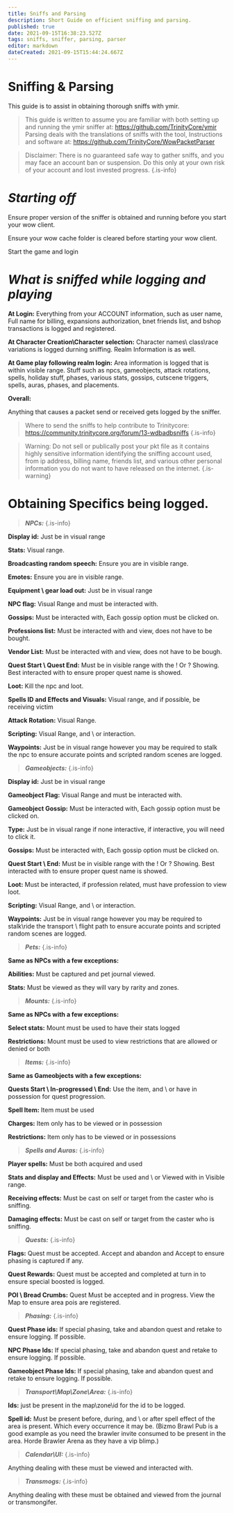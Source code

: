 ```yaml
---
title: Sniffs and Parsing
description: Short Guide on efficient sniffing and parsing.
published: true
date: 2021-09-15T16:38:23.527Z
tags: sniffs, sniffer, parsing, parser
editor: markdown
dateCreated: 2021-09-15T15:44:24.667Z
---
```


# Sniffing & Parsing
This guide is to assist in obtaining thorough sniffs with ymir.

> This guide is written to assume you are familiar with both setting up and running the ymir sniffer at: https://github.com/TrinityCore/ymir
> Parsing deals with the translations of sniffs with the tool, Instructions and software at: https://github.com/TrinityCore/WowPacketParser

> Disclaimer: There is no guaranteed safe way to gather sniffs, and you may face an account ban or suspension. Do this only at your own risk of your account and lost invested progress.
{.is-info}




# ***Starting off***


Ensure proper version of the sniffer is obtained and running before you start your wow client.

Ensure your wow cache folder is cleared before starting your wow client.

Start the game and login



# ***What is sniffed while logging and playing***





**At Login:**
Everything from your ACCOUNT information, such as user name, Full name for billing, expansions authorization, bnet friends list, and bshop transactions is logged and registered.



**At Character Creation\Character selection:**
Character names\ class\race variations is logged durning sniffing. Realm Information is as well.



**At Game play following realm login:**
Area information is logged that is within visible range. Stuff such as npcs, gameobjects, attack rotations, spells, holiday stuff, phases, various stats, gossips, cutscene triggers, spells, auras, phases, and placements.


**Overall:**

Anything that causes a packet send or received gets logged by the sniffer.



> Where to send the sniffs to help contribute to Trinitycore:
> https://community.trinitycore.org/forum/13-wdbadbsniffs
{.is-info}




> Warning: Do not sell or publically post your pkt file as it contains highly sensitive information identifying the sniffing account used, from ip address, billing name, friends list, and various other personal information you do not want to have released on the internet.
{.is-warning}




# Obtaining Specifics being logged.




> ***NPCs:***
{.is-info}


**Display id:** Just be in visual range

**Stats:** Visual range.

**Broadcasting random speech:** Ensure you are in visible range.

**Emotes:** Ensure you are in visible range.

**Equipment \ gear load out:** Just be in visual range

**NPC flag:** Visual Range and must be interacted with.

**Gossips:** Must be interacted with, Each gossip option must be clicked on.

**Professions list:** Must be interacted with and view, does not have to be bought.

**Vendor List:** Must be interacted with and view, does not have to be bough.

**Quest Start \ Quest End:** Must be in visible range with the ! Or ? Showing. Best interacted with to ensure proper quest name is showed.

**Loot:** Kill the npc and loot.

**Spells ID and Effects and Visuals:** Visual range, and if possible, be receiving victim

**Attack Rotation:** Visual Range.

**Scripting:** Visual Range, and \ or interaction.

**Waypoints:** Just be in visual range however you may be required to stalk the npc to ensure accurate points and scripted random scenes are logged.



> ***Gameobjects:***
{.is-info}

**Display id:** Just be in visual range

**Gameobject Flag:** Visual Range and must be interacted with.

**Gameobject Gossip:** Must be interacted with, Each gossip option must be clicked on.

**Type:** Just be in visual range if none interactive, if interactive, you will need to click it.

**Gossips:** Must be interacted with, Each gossip option must be clicked on.

**Quest Start \ End:** Must be in visible range with the ! Or ? Showing. Best interacted with to ensure proper quest name is showed.

**Loot:** Must be interacted, if profession related, must have profession to view loot.

**Scripting:** Visual Range, and \ or interaction.

**Waypoints:** Just be in visual range however you may be required to stalk\ride the transport \ flight path to ensure accurate points and scripted random scenes are logged.



> ***Pets:***
{.is-info}


**Same as NPCs with a few exceptions:**

**Abilities:** Must be captured and pet journal viewed.

**Stats:** Must be viewed as they will vary by rarity and zones.



> ***Mounts:***
{.is-info}


**Same as NPCs with a few exceptions:**

**Select stats:** Mount must be used to have their stats logged

**Restrictions:** Mount must be used to view restrictions that are allowed or denied or both



> ***Items:***
{.is-info}


**Same as Gameobjects with a few exceptions:**

**Quests Start \ In-progressed \ End:** Use the item, and \ or have in possession for quest progression.

**Spell Item:** Item must be used

**Charges:** Item only has to be viewed or in possession

**Restrictions:** Item only has to be viewed or in possessions



> ***Spells and Auras:***
{.is-info}


**Player spells:** Must be both acquired and used

**Stats and display and Effects:** Must be used and \ or Viewed with in Visible range.

**Receiving effects:** Must be cast on self or target from the caster who is sniffing.

**Damaging effects:** Must be cast on self or target from the caster who is sniffing.


> 
> ***Quests:***
{.is-info}


**Flags:** Quest must be accepted. Accept and abandon and Accept to ensure phasing is captured if any.

**Quest Rewards:** Quest must be accepted and completed at turn in to ensure special boosted is logged.

**POI \ Bread Crumbs:** Quest Must be accepted and in progress. View the Map to ensure area pois are registered.



> ***Phasing:***
{.is-info}


**Quest Phase ids:** If special phasing, take and abandon quest and retake to ensure logging. If possible.

**NPC Phase Ids:** If special phasing, take and abandon quest and retake to ensure logging. If possible.

**Gameobject Phase Ids:** If special phasing, take and abandon quest and retake to ensure logging. If possible.



> ***Transport\Map\Zone\Area:***
{.is-info}


**Ids:** just be present in the map\zone\id for the id to be logged.

**Spell id:** Must be present before, during, and \ or after spell effect of the area is present. Which every occurrence it may be. (Bizmo Brawl Pub is a good example as you need the brawler invite consumed to be present in the area. Horde Brawler Arena as they have a vip blimp.)


> ***Calendar\UI:***
{.is-info}


Anything dealing with these must be viewed and interacted with.


> ***Transmogs:***
{.is-info}


Anything dealing with these must be obtained and viewed from the journal or transmongifer.

